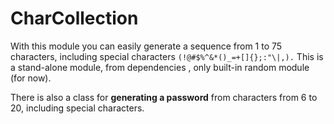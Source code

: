 # CharCollection

With this module you can easily generate a sequence from 1 to 75 characters, including special characters ``(!@#$%^&*()_=+[]{};:"\|,).``
This is a stand-alone module, from dependencies , only built-in random module (for now).

There is also a class for **generating a password** from characters from 6 to 20, including special characters.
  